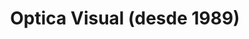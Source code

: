 ---
title: "Optica Visual (desde 1989)"
url: /asuncion-paraguay/optica-visual-desde-1989-estados-unidos-15/
shop: Optiker
---